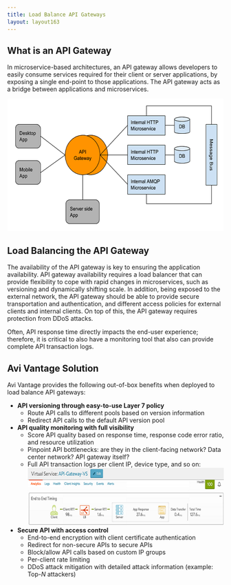 ```yaml
---
title: Load Balance API Gateways
layout: layout163
---
```

## What is an API Gateway

In microservice-based architectures, an API gateway allows developers to easily consume services required for their client or server applications, by exposing a single end-point to those applications. The API gateway acts as a bridge between applications and microservices.

<a href="img/API-Gateway.png"><img class="alignnone size-full wp-image-204" src="img/API-Gateway.png" alt="API Gateway" width="590" height="307"></a>

## Load Balancing the API Gateway

The availability of the API gateway is key to ensuring the application availability. API gateway availability requires a load balancer that can provide flexibility to cope with rapid changes in microservices, such as versioning and dynamically shifting scale. In addition, being exposed to the external network, the API gateway should be able to provide secure transportation and authentication, and different access policies for external clients and internal clients. On top of this, the API gateway requires protection from DDoS attacks.

Often, API response time directly impacts the end-user experience; therefore, it is critical to also have a monitoring tool that also can provide complete API transaction logs.

## Avi Vantage Solution

Avi Vantage provides the following out-of-box benefits when deployed to load balance API gateways:

* **API versioning through easy-to-use Layer 7 policy**  
    * Route API calls to different pools based on version information 
    * Redirect API calls to the default API version pool 
* **API quality monitoring with full visibility**  
    * Score API quality based on response time, response code error ratio, and resource utilization 
    * Pinpoint API bottlenecks: are they in the client-facing network? Data center network? API gateway itself? 
    * Full API transaction logs per client IP, device type, and so on: <a href="img/API-Gateway2.png"><img class="alignnone size-full wp-image-205" src="img/API-Gateway2.png" alt="API Gateway2" width="622" height="133"></a> 
* **Secure API with access control**  
    * End-to-end encryption with client certificate authentication 
    * Redirect for non-secure APIs to secure APIs 
    * Block/allow API calls based on custom IP groups 
    * Per-client rate limiting 
    * DDoS attack mitigation with detailed attack information (example: Top-*N* attackers)      